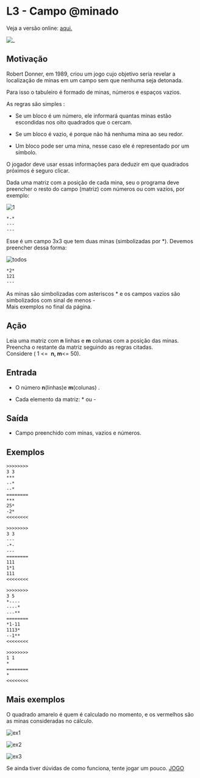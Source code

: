 # L3 - Campo @minado

Veja a versão online: [aqui.](https://github.com/qxcodefup/arcade/blob/master/base/minado/Readme.md)

![_](https://raw.githubusercontent.com/qxcodefup/arcade/master/base/minado/cover.jpg)

## Motivação

Robert Donner, em 1989, criou um jogo cujo objetivo seria revelar a localização de minas em um campo sem que nenhuma seja detonada.  

Para isso o tabuleiro é formado de minas, números e espaços vazios.

As regras são simples :

* Se um bloco é um número, ele informará quantas minas estão escondidas nos oito quadrados que o cercam.  

* Se um bloco é vazio, é porque não há nenhuma mina ao seu redor.
* Um bloco pode ser uma mina, nesse caso ele é representado por um símbolo.

O jogador deve usar essas informações para deduzir em que quadrados próximos é seguro clicar.  

Dada uma matriz com a posição de cada mina, seu o programa deve preencher o resto do campo (matriz) com números ou com vazios, por exemplo:

![1](https://raw.githubusercontent.com/qxcodefup/arcade/master/base/minado/q.jpg)

``` txt
*-*
---
---
```

Esse é um campo 3x3 que tem duas minas (simbolizadas por \*). Devemos preencher dessa forma:

![todos](https://raw.githubusercontent.com/qxcodefup/arcade/master/base/minado/q2.png)  

``` txt
*2*
121
---
```

As minas são simbolizadas com asteriscos \* e os campos vazios são simbolizados com sinal de menos -  
Mais exemplos no final da página.

## Ação

Leia uma matriz com **n** linhas e **m** colunas com a posição das minas. Preencha o restante da matriz seguindo as regras citadas.  
Considere ( 1 <=  **n, m**<= 50).

## Entrada

* O número **n**(linhas)e **m**(colunas) .  

* Cada elemento da matriz: \* ou -  

## Saída

* Campo preenchido com minas, vazios e números.

## Exemplos

``` txt
>>>>>>>>
3 3
***
--*
--*
========
***
25*
-2*
<<<<<<<<

>>>>>>>>
3 3
---
-*-
---
========
111
1*1
111
<<<<<<<<

>>>>>>>>
3 5
*----
----*
---**
========
*1-11
1113*
--1**
<<<<<<<<

>>>>>>>>
1 1
*
========
*
<<<<<<<<
```

## Mais exemplos

O quadrado amarelo é quem é calculado no momento, e os vermelhos são as minas consideradas no cálculo.

![ex1](https://raw.githubusercontent.com/qxcodefup/arcade/master/base/minado/q3.png)

![ex2](https://raw.githubusercontent.com/qxcodefup/arcade/master/base/minado/q4.png)

![ex3](https://raw.githubusercontent.com/qxcodefup/arcade/master/base/minado/q5.png)  

Se ainda tiver dúvidas de como funciona, tente jogar um pouco. [JOGO](https://minesweeper.online/pt/new-game)
